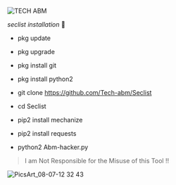 ![TECH ABM](https://user-images.githubusercontent.com/52023076/89865685-07f58e80-db63-11ea-8b07-75d29a563105.gif)

_seclist installation_ 💯

- pkg update

- pkg upgrade

- pkg install git

- pkg install python2

- git clone https://github.com/Tech-abm/Seclist

- cd Seclist

- pip2 install mechanize

- pip2 install requests

- python2 Abm-hacker.py

> I am Not Responsible for the Misuse of this Tool !!

![PicsArt_08-07-12 32 43](https://user-images.githubusercontent.com/52023076/89867871-b2bb7c00-db66-11ea-9d4e-8fc298a4fe99.jpg)
